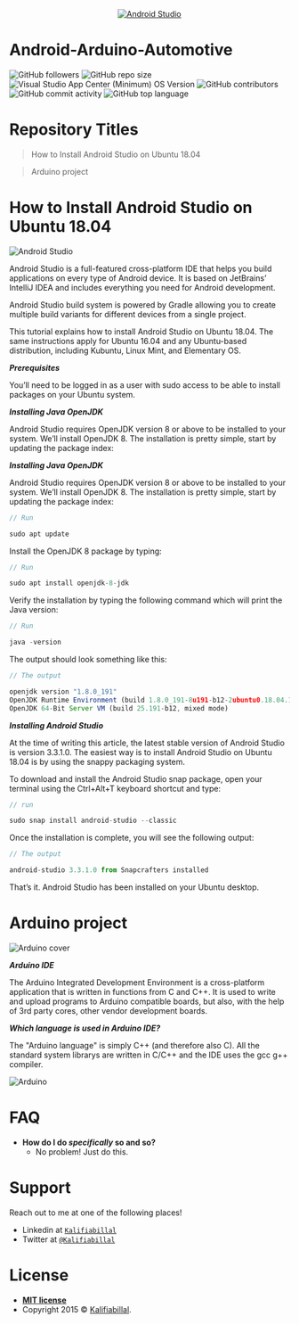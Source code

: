 <center><a href="https://developer.android.com/studio"><img src="https://www.xda-developers.com/files/2018/06/android-studio-featured-810x298_c.png" title="Android Studio" alt="Android Studio"></a></center>

# Android-Arduino-Automotive

<img alt="GitHub followers" src="https://img.shields.io/github/followers/kalifiabillal?color=yellow&label=kalifiabillal&style=for-the-badge">   <img alt="GitHub repo size" src="https://img.shields.io/github/repo-size/kalifiabillal/Android-Arduino-Automotive?style=for-the-badge">   <img alt="Visual Studio App Center (Minimum) OS Version" src="https://img.shields.io/visual-studio-app-center/releases/osver/kalifiabillal/Android-Arduino-Automotive/a87b9e745655355612fff4418953e0c3f7074250?style=for-the-badge">   <img alt="GitHub contributors" src="https://img.shields.io/github/contributors/Kalifiabillal/Android-Arduino-Automotive?color=green&style=for-the-badge">   <img alt="GitHub commit activity" src="https://img.shields.io/github/commit-activity/y/kalifiabillal/Android-Arduino-Automotive?style=for-the-badge">   <img alt="GitHub top language" src="https://img.shields.io/github/languages/top/Kalifiabillal/Android-Arduino-Automotive?color=pink&logo=pink&style=for-the-badge">
# Repository Titles

> How to Install Android Studio on Ubuntu 18.04

> Arduino project

# How to Install Android Studio on Ubuntu 18.04

![Android Studio](https://www.mindinventory.com/blog/wp-content/uploads/2020/03/Android-studio-36-1520x500.png)

Android Studio is a full-featured cross-platform IDE that helps you build applications on every type of Android device. It is based on JetBrains’ IntelliJ IDEA and includes everything you need for Android development.

Android Studio build system is powered by Gradle allowing you to create multiple build variants for different devices from a single project.

This tutorial explains how to install Android Studio on Ubuntu 18.04. The same instructions apply for Ubuntu 16.04 and any Ubuntu-based distribution, including Kubuntu, Linux Mint, and Elementary OS.

***Prerequisites***

You’ll need to be logged in as a user with sudo access to be able to install packages on your Ubuntu system.

***Installing Java OpenJDK***

Android Studio requires OpenJDK version 8 or above to be installed to your system.
We’ll install OpenJDK 8. The installation is pretty simple, start by updating the package index:

***Installing Java OpenJDK***

Android Studio requires OpenJDK version 8 or above to be installed to your system.
We’ll install OpenJDK 8. The installation is pretty simple, start by updating the package index:

```javascript
// Run

sudo apt update

```
Install the OpenJDK 8 package by typing:

```javascript
// Run

sudo apt install openjdk-8-jdk

```
Verify the installation by typing the following command which will print the Java version:

```javascript
// Run

java -version

```

The output should look something like this:

```javascript
// The output

openjdk version "1.8.0_191"
OpenJDK Runtime Environment (build 1.8.0_191-8u191-b12-2ubuntu0.18.04.1-b12)
OpenJDK 64-Bit Server VM (build 25.191-b12, mixed mode)

```
***Installing Android Studio***

At the time of writing this article, the latest stable version of Android Studio is version 3.3.1.0. The easiest way is to install Android Studio on Ubuntu 18.04 is by using the snappy packaging system.

To download and install the Android Studio snap package, open your terminal using the Ctrl+Alt+T keyboard shortcut and type:

```javascript
// run

sudo snap install android-studio --classic

```
Once the installation is complete, you will see the following output:

```javascript
// The output

android-studio 3.3.1.0 from Snapcrafters installed
```
That’s it. Android Studio has been installed on your Ubuntu desktop.

# Arduino project

![Arduino cover](https://scontent.ftun1-1.fna.fbcdn.net/v/t1.0-9/13645146_1429686307057684_8500685619593774449_n.png?_nc_cat=106&_nc_sid=dd9801&_nc_ohc=2S3wf_2HAFMAX84Stun&_nc_ht=scontent.ftun1-1.fna&oh=c67fbb17886d7f4eb1a21e474266c822&oe=5EBF053D)

***Arduino IDE***

The Arduino Integrated Development Environment is a cross-platform application that is written in functions from C and C++. It is used to write and upload programs to Arduino compatible boards, but also, with the help of 3rd party cores, other vendor development boards.

***Which language is used in Arduino IDE?***

The "Arduino language" is simply C++ (and therefore also C). All the standard system librarys are written in C/C++ and the IDE uses the gcc g++ compiler.

![Arduino](https://i.pinimg.com/564x/c6/b4/72/c6b4725ca5fcde572245ced9ade303be.jpg)

# FAQ

- **How do I do *specifically* so and so?**
    - No problem! Just do this.

# Support

Reach out to me at one of the following places!

- Linkedin at <a href="https://www.linkedin.com/in/kalifiabillal/" target="_blank">`Kalifiabillal`</a>
- Twitter at <a href="https://twitter.com/kalifiabillal" target="_blank">`@Kalifiabillal`</a>

# License

- **[MIT license](http://opensource.org/licenses/mit-license.php)**
- Copyright 2015 © <a href="https://github.com/KalifiaBillal" target="_blank">Kalifiabillal</a>.
